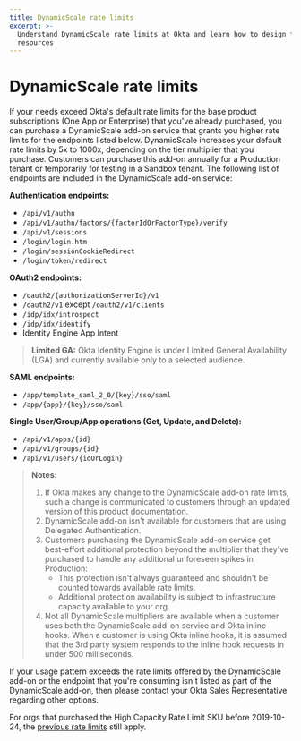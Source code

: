 ```yaml
---
title: DynamicScale rate limits
excerpt: >-
  Understand DynamicScale rate limits at Okta and learn how to design for efficient use of
  resources
---
```


# DynamicScale rate limits

If your needs exceed Okta's default rate limits for the base product subscriptions (One App or Enterprise) that you've already purchased, you can purchase a DynamicScale add-on service that grants you higher rate limits for the endpoints listed below. DynamicScale increases your default rate limits by 5x to 1000x, depending on the tier multiplier that you purchase. Customers can purchase this add-on annually for a Production tenant or temporarily for testing in a Sandbox tenant. The following list of endpoints are included in the DynamicScale add-on service:

**Authentication endpoints:**

* `/api/v1/authn`
* `/api/v1/authn/factors/{factorIdOrFactorType}/verify`
* `/api/v1/sessions`
* `/login/login.htm`
* `/login/sessionCookieRedirect`
* `/login/token/redirect`

**OAuth2 endpoints:**

* `/oauth2/{authorizationServerId}/v1`
* `/oauth2/v1` except `/oauth2/v1/clients`
* `/idp/idx/introspect` <ApiLifecycle access="ie" />
* `/idp/idx/identify` <ApiLifecycle access="ie" />
* Identity Engine App Intent <ApiLifecycle access="ie" />

> **Limited GA:** Okta Identity Engine is under Limited General Availability (LGA) and currently available only to a selected audience.

**SAML endpoints:**

* `/app/template_saml_2_0/{key}/sso/saml`
* `/app/{app}/{key}/sso/saml`

**Single User/Group/App operations (Get, Update, and Delete):**

* `/api/v1/apps/{id}`&#160;
* `/api/v1/groups/{id}`&#160;
* `/api/v1/users/{idOrLogin}`&#160;

> **Notes:**
>
> 1. If Okta makes any change to the DynamicScale add-on rate limits, such a change is communicated to customers through an updated version of this product documentation.
> 2. DynamicScale add-on isn't available for customers that are using Delegated Authentication.
> 3. Customers purchasing the DynamicScale add-on service get best-effort additional protection beyond the multiplier that they've purchased to handle any additional unforeseen spikes in Production:
>     * This protection isn't always guaranteed and shouldn't be counted towards available rate limits.
>     * Additional protection availability is subject to infrastructure capacity available to your org.
> 4. Not all DynamicScale multipliers are available when a customer uses both the DynamicScale add-on service and Okta inline hooks. When a customer is using Okta inline hooks, it is assumed that the 3rd party system responds to the inline hook requests in under 500 milliseconds.
>

If your usage pattern exceeds the rate limits offered by the DynamicScale add-on or the endpoint that you're consuming isn't listed as part of the DynamicScale add-on, then please contact your Okta Sales Representative regarding other options.

For orgs that purchased the High Capacity Rate Limit SKU before 2019-10-24, the [previous rate limits](/docs/reference/rl-previous/) still apply.
